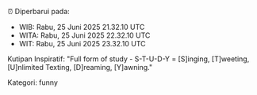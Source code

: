 ⏰ Diperbarui pada:
- WIB: Rabu, 25 Juni 2025 21.32.10 UTC
- WITA: Rabu, 25 Juni 2025 22.32.10 UTC
- WIT: Rabu, 25 Juni 2025 23.32.10 UTC

Kutipan Inspiratif:
"Full form of study - S-T-U-D-Y = [S]inging, [T]weeting, [U]nlimited Texting, [D]reaming, [Y]awning."


Kategori: funny


